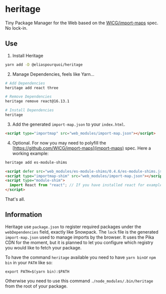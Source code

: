 # heritage
Tiny Package Manager for the Web based on the [WICG/import-maps](https://github.com/WICG/import-maps) spec. No lock-in.

## Use

1. Install Heritage
```bash
yarn add -D @eliaspourquoi/heritage
```

2. Manage Dependencies, feels like Yarn...
```bash
# Add Dependencies
heritage add react three

# Remove Dependencies
heritage remove react@16.13.1

# Install Dependencies
heritage       
```

3. Add the generated `import-map.json` to your `index.html`.
```html
<script type="importmap" src="web_modules/import-map.json"></script>
```

4. Optional. For now you may need to polyfill the [https://github.com/WICG/import-maps](import-maps) spec.
Here a working example:
```bash
heritage add es-module-shims
```
```html
<script defer src="web_modules/es-module-shims/0.4.6/es-module-shims.js"></script>
<script type="importmap-shim" src="web_modules/import-map.json"></script>
<script type="module-shim">
  import React from "react"; // If you have installed react for example...
</script>
```

That's all.

## Information

Heritage use `package.json` to register required packages under the `webDependencies` field, exactly like Snowpack.
The `lock` file is the generated `import-map.json` used to manage imports by the browser. 
It uses the Pika CDN for the moment, but it is planned to let you configure which registry you would like to fetch your package.

To have the command `heritage` available you need to have `yarn bin`or `npm bin` in your `PATH` like so:
```
export PATH=$(yarn bin):$PATH
```
Otherwise you need to use this command `./node_modules/.bin/heritage` from the root of your package.
